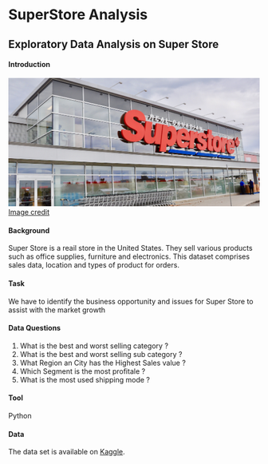 # SuperStore Analysis
## Exploratory Data Analysis on Super Store

 #### Introduction
 ![image](Superstore.jpeg)
 [Image credit](https://images.dailyhive.com/20210114091118/shutterstock_1201436956.jpg)

 #### Background
Super Store is a reail store in the United States. They sell various products such as office supplies, furniture and electronics. This dataset comprises sales data, location and types of product for orders.

 #### Task
 We have to identify the business opportunity and issues for Super Store to assist with the market growth

 #### Data Questions
1) What is the best and worst selling category ?
2) What is the best and worst selling sub category ?
3) What Region an City has the Highest Sales value ?
4) Which Segment is the most profitale ?
5) What is the most used shipping mode ?

 #### Tool
 Python

 #### Data
 The data set is available on [Kaggle](https://www.kaggle.com/akashkothare/tsf-datasets).
